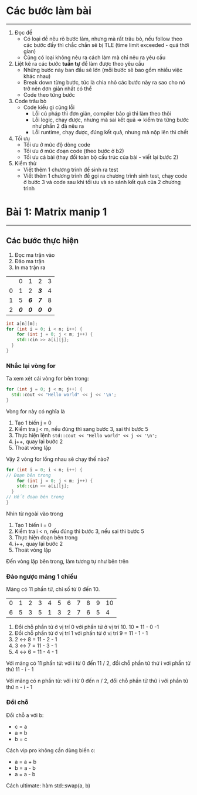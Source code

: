 # Các bước làm bài

---

1. Đọc đề
    - Có loại đề nêu rõ bước làm, nhưng mà rất trâu bò, nếu follow theo các bước đấy thì chắc chắn sẽ bị TLE (time limit exceeded - quá thời gian)
    - Cũng có loại không nêu ra cách làm mà chỉ nêu ra yêu cầu
2. Liệt kê ra các bước **tuần tự** để làm được theo yêu cầu
    - Những bước này ban đầu sẽ lớn (mỗi bước sẽ bao gồm nhiều việc khác nhau)
    - Break down từng bước, tức là chia nhỏ các bước này ra sao cho nó trở nên đơn giản nhất có thể
    - Code theo từng bước
3. Code trâu bò
    - Code kiểu gì cũng lỗi
        - Lỗi cú pháp thì đơn giản, compiler bảo gì thì làm theo thôi
        - Lỗi logic, chạy được, nhưng mà sai kết quả ⇒ kiểm tra từng bước như phần 2 đã nêu ra
        - Lỗi runtime, chạy được, đúng kết quả, nhưng mà nộp lên thì chết
4. Tối ưu
    - Tối ưu ở mức độ dòng code
    - Tối ưu ở mức đoạn code (theo bước ở b2)
    - Tối ưu cả bài (thay đổi toàn bộ cấu trúc của bài - viết lại bước 2)
5. Kiểm thử
    - Viết thêm 1 chương trình để sinh ra test
    - Viết thêm 1 chương trình để gọi ra chương trình sinh test, chạy code ở bước 3 và code sau khi tối ưu và so sánh kết quả của 2 chương trình

# Bài 1: Matrix manip 1

---

## Các bước thực hiện

1. Đọc ma trận vào
2. Đảo ma trận
3. In ma trận ra

|   |   |   |   |   |
|---|---|---|---|---|
||0|1|2|3|
|0|1|2|_**3**_|4|
|1|5|_**6**_|_**7**_|8|
|2|_**0**_|_**0**_|_**0**_|_**0**_|

```C++
int a[n][m];
for (int i = 0; i < n; i++) {
	for (int j = 0; j < m; j++) {
    std::cin >> a[i][j];
  }
}
```

### Nhắc lại vòng for

Ta xem xét cái vòng for bên trong:

```C++
for (int j = 0; j < m; j++) {
  std::cout << "Hello world" << j << '\n';
}
```

Vòng for này có nghĩa là

1. Tạo 1 biến j = 0
2. Kiểm tra j < m, nếu đúng thì sang bước 3, sai thì bước 5
3. Thực hiện lệnh `std::cout << "Hello world" << j << '\n';`
4. j++, quay lại bước 2
5. Thoát vòng lặp

Vậy 2 vòng for lồng nhau sẽ chạy thế nào?

```C++
for (int i = 0; i < n; i++) {
// Đoạn bên trong
	for (int j = 0; j < m; j++) {
    std::cin >> a[i][j];
  }
// Hết đoạn bên trong
}
```

Nhìn từ ngoài vào trong

1. Tạo 1 biến i = 0
2. Kiểm tra i < n, nếu đúng thì bước 3, nếu sai thì bước 5
3. Thực hiện đoạn bên trong
4. i++, quay lại bước 2
5. Thoát vòng lặp

Đến vòng lặp bên trong, làm tương tự như bên trên

### Đảo ngược mảng 1 chiều

Mảng có 11 phần tử, chỉ số từ 0 đến 10.

|   |   |   |   |   |   |   |   |   |   |   |
|---|---|---|---|---|---|---|---|---|---|---|
|0|1|2|3|4|5|6|7|8|9|10|
|6|5|3|5|1|3|2|7|6|5|4|

1. Đổi chỗ phần tử ở vị trí 0 với phần tử ở vị trí 10. 10 = 11 - 0 -1
2. Đổi chỗ phần tử ở vị trí 1 với phần tử ở vị trí 9 = 11 - 1 - 1
3. 2 ↔ 8 = 11 - 2 - 1
4. 3 ↔ 7 = 11 - 3 - 1
5. 4 ↔ 6 = 11 - 4 - 1

Với mảng có 11 phẩn tử: với i từ 0 đến 11 / 2, đổi chỗ phần tử thứ i với phần tử thứ 11 - i - 1

Với mảng có n phần tử: với i từ 0 đến n / 2, đổi chỗ phần tử thứ i với phần tử thứ n - i - 1

### Đổi chỗ

Đổi chỗ a với b:

- c = a
- a = b
- b = c

Cách vip pro không cần dùng biến c:

- a = a + b
- b = a - b
- a = a - b

Cách ultimate: hàm std::swap(a, b)